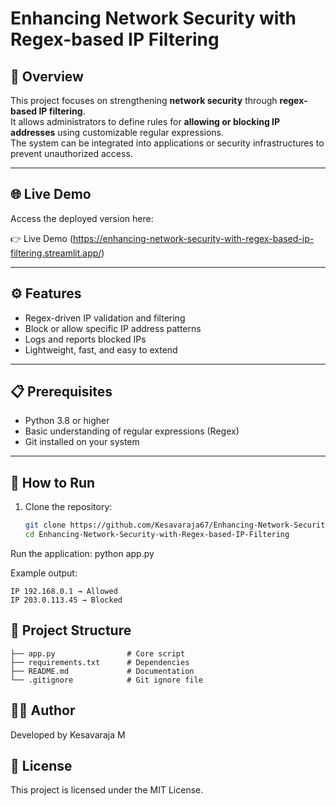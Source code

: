 # Enhancing Network Security with Regex-based IP Filtering

## 📌 Overview
This project focuses on strengthening **network security** through **regex-based IP filtering**.  
It allows administrators to define rules for **allowing or blocking IP addresses** using customizable regular expressions.  
The system can be integrated into applications or security infrastructures to prevent unauthorized access.

---

## 🌐 Live Demo

Access the deployed version here:

👉 Live Demo (https://enhancing-network-security-with-regex-based-ip-filtering.streamlit.app/)

---

## ⚙️ Features
- Regex-driven IP validation and filtering  
- Block or allow specific IP address patterns  
- Logs and reports blocked IPs  
- Lightweight, fast, and easy to extend  

---

## 📋 Prerequisites
- Python 3.8 or higher  
- Basic understanding of regular expressions (Regex)  
- Git installed on your system  

---

## 🚀 How to Run

1. Clone the repository:
   ```bash
   git clone https://github.com/Kesavaraja67/Enhancing-Network-Security-with-Regex-based-IP-Filtering.git
   cd Enhancing-Network-Security-with-Regex-based-IP-Filtering
Run the application:
python app.py

Example output:
~~~
IP 192.168.0.1 → Allowed  
IP 203.0.113.45 → Blocked  
~~~

## 📂 Project Structure

~~~
├── app.py                # Core script
├── requirements.txt      # Dependencies
├── README.md             # Documentation
└── .gitignore            # Git ignore file
~~~

## 👨‍💻 Author

Developed by Kesavaraja M

## 📜 License

This project is licensed under the MIT License.
